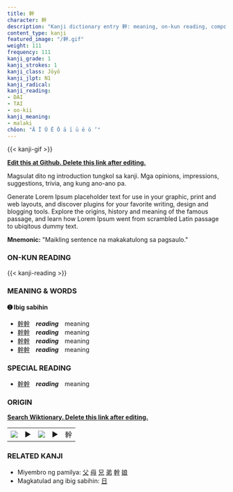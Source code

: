 ```yaml
---
title: 幹
character: 幹
description: "Kanji dictionary entry 幹: meaning, on-kun reading, compounds, origin, related kanji"
content_type: kanji
featured_image: "/幹.gif"
weight: 111
frequency: 111
kanji_grade: 1
kanji_strokes: 1
kanji_class: Jōyō
kanji_jlpt: N1
kanji_radical: 
kanji_reading: 
- DAI
- TAI
- oo-kii
kanji_meaning:
- malaki
chōon: "Ā Ī Ū Ē Ō ā ī ū ē ō ’"
---
```

[//]: # (Don't edit the line below. Kanji animated GIF code is automatically generated.)
{{< kanji-gif >}}

[//]: # (Edit below this line.)

**[Edit this at Github. Delete this link after editing.](https://github.com/tim0g/tim/tree/main/content/kanji/幹/index.md)**

Magsulat dito ng introduction tungkol sa kanji. Mga opinions, impressions, suggestions, trivia, ang kung ano-ano pa.

Generate Lorem Ipsum placeholder text for use in your graphic, print and web layouts, and discover plugins for your favorite writing, design and blogging tools. Explore the origins, history and meaning of the famous passage, and learn how Lorem Ipsum went from scrambled Latin passage to ubiqitous dummy text.
 
**Mnemonic:** "Maikling sentence na makakatulong sa pagsaulo."

### ON-KUN READING

[//]: # (Don't edit the line below. ON-KUN READING code is automatically generated.)
{{< kanji-reading >}}

### MEANING & WORDS

#### ➊ **Ibig sabihin**
  - [幹](../幹)[幹](../幹)　***reading***　meaning
  - [幹](../幹)[幹](../幹)　***reading***　meaning
  - [幹](../幹)[幹](../幹)　***reading***　meaning
  - [幹](../幹)[幹](../幹)　***reading***　meaning

### SPECIAL READING
  - [幹](../幹)[幹](../幹)　***reading***　meaning

### ORIGIN

**[Search Wiktionary. Delete this link after editing.](https://wiktionary.org/wiki/幹)**
<table class="kanji-table"><tr><td>
<img src="60px-幹-bronze.svg.png">
</td><td>▶</td><td>
<img src="60px-幹-oracle.svg.png">
</td><td>▶</td>
<td class="kanji-origin">幹</td>
</tr></table>

### RELATED KANJI
- Miyembro ng pamilya: [父](../父) [母](../母) [兄](../兄) [弟](../弟) [幹](../幹) [娘](../娘)
- Magkatulad ang ibig sabihin: [日](../日)
